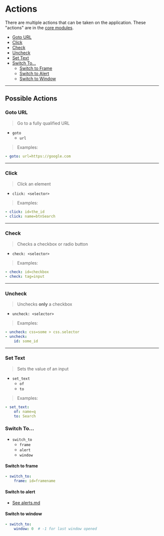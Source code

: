 Actions
=======

There are multiple actions that can be taken on the application.
These "actions" are in the [core modules](https://github.com/dyson-framework/dyson-modules-core).

- [Goto URL](#goto-url)
- [Click](#click)
- [Check](#check)
- [Uncheck](#uncheck)
- [Set Text](#set-text) 
- [Switch To...](#switch-to)
  * [Switch to Frame](#switch-to-frame)
  * [Switch to Alert](#switch-to-alert) 
  * [Switch to Window](#switch-to-window)

---

## Possible Actions

### Goto URL

> Go to a fully qualified URL

- `goto`
    - `url`

> Examples:

```yaml
- goto: url=https://google.com
```

---

### Click

> Click an element

- `click: <selector>`

> Examples:

```yaml
- click: id=the_id
- click: name=btnSearch
```

---

### Check

> Checks a checkbox or radio button

- `check: <selector>`

> Examples:

```yaml
- check: id=checkbox
- check: tag=input
```

---

### Uncheck

> Unchecks **only** a checkbox

- `uncheck: <selector>`

> Examples:

```yaml
- uncheck: css=some > css.selector
- uncheck:
    id: some_id
```

---

### Set Text

> Sets the value of an input

- `set_text`
    - `of`
    - `to`

> Examples:

```yaml
- set_text:
    of: name=q
    to: Search
```

### Switch To...

- `switch_to`
    - `frame`
    - `alert`
    - `window`

#### Switch to frame

```yaml
- switch_to:
    frame: id=framename
```

#### Switch to alert

- [See alerts.md](https://github.com/dyson-framework/dyson/tree/master/docs/alerts.md#alerts)

#### Switch to window

```yaml
- switch_to:
    window: 0  # -1 for last window opened
```
